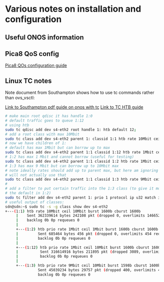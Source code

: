 Various notes on installation and configuration
===============================================

Useful ONOS information
-----------------------

Pica8 QoS config
-----
[Pica8 QOs configuration guide](https://docs.pica8.com/display/PicOS211sp/Configuring+QoS+scheduler)

Linux TC notes
--------------

Note document from Southampton shows how to use tc commands rather than ovs_vsctl:

[Link to Southampton pdf guide on onos with tc](https://www.southampton.ac.uk/~drn1e09/ofertie/openflow_qos_mininet.pdf)
[Link to TC HTB guide](http://luxik.cdi.cz/~devik/qos/htb/manual/userg.htm)


``` bash
# make main root qdisc it has handle 1:0
# default traffic goes to queue 1:12
# using htb
sudo tc qdisc add dev s4-eth2 root handle 1: htb default 12; 
# add a root class with max 10Mbit 
sudo tc class add dev s4-eth2 parent 1: classid 1:1 htb rate 10Mbit ceil 10Mbit
# now we have children of 1:
# default has max 1Mbit but can borrow up to max
sudo tc class add dev s4-eth2 parent 1:1 classid 1:12 htb rate 1Mbit ceil 10Mbit
# 1:2 has max 1 Mbit and cannot borrow (useful for testing)
sudo tc class add dev s4-eth2 parent 1:1 classid 1:2 htb rate 1Mbit ceil 1Mbit
# 1:3 has max 9 Mbit but can borrow up to 10Mbit max
# note ideally rates should add up to parent max, but here am ignoring 1:2 as we
# will not actually use that
sudo tc class add dev s4-eth2 parent 1:1 classid 1:3 htb rate 9Mbit ceil 10Mbit
# 
# add a filter to put certain traffic into the 1:3 class (to give it more bandwidth than
# the default in 1:2)
sudo tc filter add dev s4-eth2 parent 1: prio 1 protocol ip u32 match ip src 10.0.0.1/32 classid 1:3
# useful output of classes:
sdn@sdn:~$ sudo tc -s -g class show dev s4-eth2
+---(1:1) htb rate 10Mbit ceil 10Mbit burst 1600b cburst 1600b 
     |    Sent 362339614 bytes 242108 pkt (dropped 0, overlimits 146652 requeues 0) 
     |    backlog 0b 0p requeues 0
     |
     +---(1:2) htb prio rate 1Mbit ceil 1Mbit burst 1600b cburst 1600b 
     |         Sent 685464 bytes 456 pkt (dropped 0, overlimits 454 requeues 0) 
     |         backlog 0b 0p requeues 0
     | 
     +---(1:12) htb prio rate 1Mbit ceil 10Mbit burst 1600b cburst 1600b 
     |          Sent 316614916 bytes 211895 pkt (dropped 3089, overlimits 163301 requeues 0) 
     |          backlog 0b 0p requeues 0
     | 
     +---(1:3) htb prio rate 9Mbit ceil 10Mbit burst 1598b cburst 1600b 
               Sent 45039234 bytes 29757 pkt (dropped 400, overlimits 4808 requeues 0) 
               backlog 0b 0p requeues 0
```
